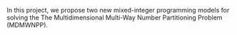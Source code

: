 In this project, we propose two new mixed-integer programming models for solving the The Multidimensional Multi-Way Number Partitioning Problem (MDMWNPP).
